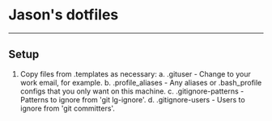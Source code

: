 # Jason's dotfiles
------------------

## Setup

1. Copy files from .templates as necessary:
  a. .gituser - Change to your work email, for example.
  b. .profile_aliases - Any aliases or .bash_profile configs that you only want on this machine.
  c. .gitignore-patterns - Patterns to ignore from 'git lg-ignore'.
  d. .gitignore-users - Users to ignore from 'git committers'.


